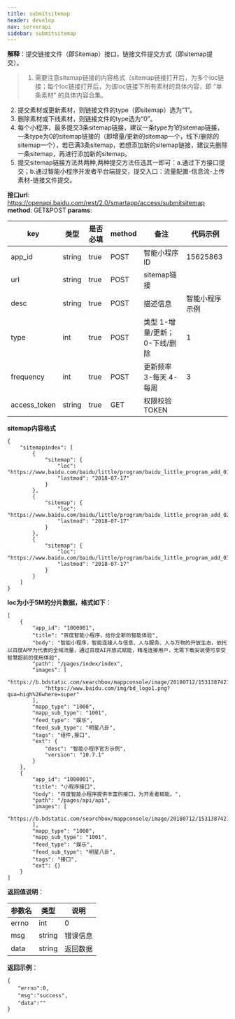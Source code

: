 ```yaml
---
title: submitsitemap
header: develop
nav: serverapi
sidebar: submitsitemap
---
```


 

**解释**：提交链接文件（即Sitemap）接口，链接文件提交方式（即sitemap提交）。

> 1. 需要注意sitemap链接的内容格式（sitemap链接打开后，为多个loc链接；每个loc链接打开后，为该loc链接下所有素材的具体内容，即 “单条素材” 的具体内容合集。
2. 提交素材或更新素材，则链接文件的type（即sitemap）选为“1”。
3. 删除素材或下线素材，则链接文件的type选为“0”。
4. 每个小程序，最多提交3条sitemap链接，建议一条type为1的sitemap链接，一条type为0的sitemap链接的（即增量/更新的sitemap一个，线下/删除的sitemap一个），若已满3条sitemap，若想添加新的sitemap链接，建议先删除一条sitemap，再进行添加新的sitemap。
5. 提交sitemap链接方法共两种,两种提交方法任选其一即可：a.通过下方接口提交；b.通过智能小程序开发者平台端提交，提交入口：流量配置-信息流-上传素材-链接文件提交。

**接口url**: <https://openapi.baidu.com/rest/2.0/smartapp/access/submitsitemap>
**method**: GET&POST
**params**:

| **key**   | **类型** | **是否必填** | **method** | **备注**  | **代码示例** |
| ------------ | -------- | ------------ | ---------- | ------------------------------ | -------------- |
| app_id | string   | true   | POST | 智能小程序ID | 15625863 |
| url | string   | true   | POST | sitemap链接  | |
| desc   | string   | true   | POST | 描述信息  | 智能小程序示例 |
| type   | int   | true   | POST | 类型 1-增量/更新； 0-下线/删除 | 1  |
| frequency | int   | true   | POST | 更新频率 3-每天 4-每周   | 3  |
| access_token | string   | true   | GET  | 权限校验TOKEN   | ||

**sitemap内容格式**

```
{
    "sitemapindex": [
        {
            "sitemap": {
                "loc": "https://www.baidu.com/baidu/little/program/baidu_little_program_add_01.json",
                "lastmod": "2018-07-17"
            }
        },
        {
            "sitemap": {
                "loc": "https://www.baidu.com/baidu/little/program/baidu_little_program_add_02.json",
                "lastmod": "2018-07-17"
            }
        },
        {
            "sitemap": {
                "loc": "https://www.baidu.com/baidu/little/program/baidu_little_program_add_03.json",
                "lastmod": "2018-07-17"
            }
        }
    ]
}
```
**loc为小于5M的分片数据，格式如下**：
```
[
    {
        "app_id": "1000001",
        "title": "百度智能小程序，给你全新的智能体验",
        "body": "智能小程序，智能连接人与信息、人与服务、人与万物的开放生态，依托以百度APP为代表的全域流量，通过百度AI开放式赋能，精准连接用户，无需下载安装便可享受智慧超前的使用体验",
        "path": "/pages/index/index",
        "images": [
            "https://b.bdstatic.com/searchbox/mappconsole/image/20180712/1531387421302894.png",
            "https://www.baidu.com/img/bd_logo1.png?qua=high%26where=super"
        ],
        "mapp_type": "1000",
        "mapp_sub_type": "1001",
        "feed_type": "娱乐",
        "feed_sub_type": "明星八卦",
        "tags": "组件,接口",
        "ext": {
            "desc": "智能小程序官方示例",
            "version": "10.7.1"
        }
    },
    {
        "app_id": "1000001",
        "title": "小程序接口",
        "body": "百度智能小程序提供丰富的接口，为开发者赋能。",
        "path": "/pages/api/api",
        "images": [
            "https://b.bdstatic.com/searchbox/mappconsole/image/20180712/1531387421302894.png"
        ],
        "mapp_type": "1000",
        "mapp_sub_type": "1001",
        "feed_type": "娱乐",
        "feed_sub_type": "明星八卦",
        "tags": "接口",
        "ext": {}
    }
]
```

**返回值说明**：

| 参数名 | 类型   | 说明  |
| ------ | ------ | -------- |
| errno  | int | 0  |
| msg | string | 错误信息 |
| data   | string | 返回数据 |

**返回示例**：
```
{
　　"errno":0,
　　"msg":"success",
　　"data":""
}
```
